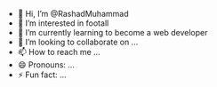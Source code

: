 - 👋 Hi, I’m @RashadMuhammad
- 👀 I’m interested in footall
- 🌱 I’m currently learning to become a web developer
- 💞️ I’m looking to collaborate on ...
- 📫 How to reach me ...
- 😄 Pronouns: ...
- ⚡ Fun fact: ...

<!---
RashadMuhammad/RashadMuhammad is a ✨ special ✨ repository because its `README.md` (this file) appears on your GitHub profile.
You can click the Preview link to take a look at your changes.
--->
